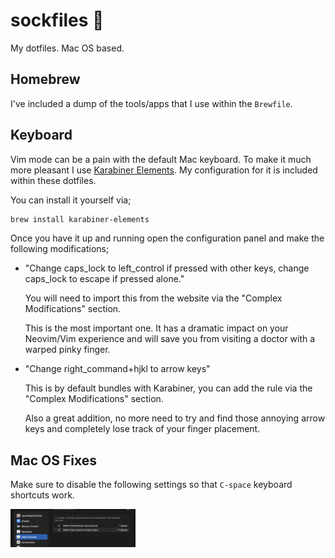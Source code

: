 # sockfiles 🧦

My dotfiles. Mac OS based.

## Homebrew

I've included a dump of the tools/apps that I use within the `Brewfile`.

## Keyboard

Vim mode can be a pain with the default Mac keyboard. To make it much more pleasant I use [Karabiner Elements](https://karabiner-elements.pqrs.org/). My configuration for it is included within these dotfiles.

You can install it yourself via;

```bash
brew install karabiner-elements
```

Once you have it up and running open the configuration panel and make the following modifications;

- "Change caps_lock to left_control if pressed with other keys, change caps_lock to escape if pressed alone."

  You will need to import this from the website via the "Complex Modifications" section.

  This is the most important one. It has a dramatic impact on your Neovim/Vim experience and will save you from visiting a doctor with a warped pinky finger.

- "Change right_command+hjkl to arrow keys"

  This is by default bundles with Karabiner, you can add the rule via the "Complex Modifications" section.

  Also a great addition, no more need to try and find those annoying arrow keys and completely lose track of your finger placement.


## Mac OS Fixes

Make sure to disable the following settings so that `C-space` keyboard shortcuts work.

<img src="./assets/input-sources-fix.png" width="200" />

